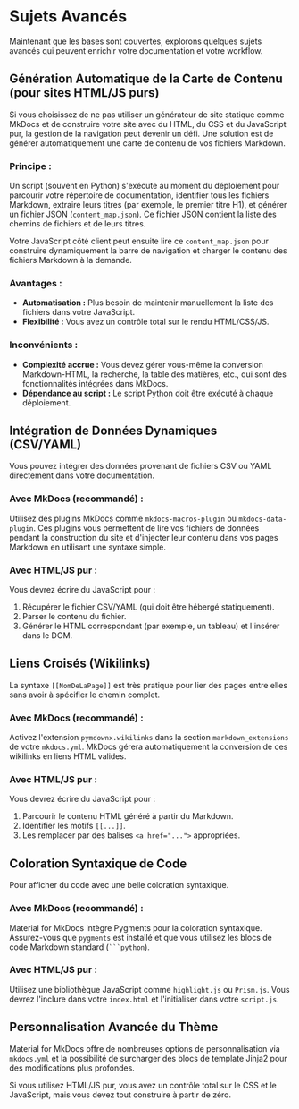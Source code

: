 # Sujets Avancés

Maintenant que les bases sont couvertes, explorons quelques sujets avancés qui peuvent enrichir votre documentation et votre workflow.

## Génération Automatique de la Carte de Contenu (pour sites HTML/JS purs)

Si vous choisissez de ne pas utiliser un générateur de site statique comme MkDocs et de construire votre site avec du HTML, du CSS et du JavaScript pur, la gestion de la navigation peut devenir un défi. Une solution est de générer automatiquement une carte de contenu de vos fichiers Markdown.

### Principe :

Un script (souvent en Python) s'exécute au moment du déploiement pour parcourir votre répertoire de documentation, identifier tous les fichiers Markdown, extraire leurs titres (par exemple, le premier titre H1), et générer un fichier JSON (`content_map.json`). Ce fichier JSON contient la liste des chemins de fichiers et de leurs titres.

Votre JavaScript côté client peut ensuite lire ce `content_map.json` pour construire dynamiquement la barre de navigation et charger le contenu des fichiers Markdown à la demande.

### Avantages :

*   **Automatisation :** Plus besoin de maintenir manuellement la liste des fichiers dans votre JavaScript.
*   **Flexibilité :** Vous avez un contrôle total sur le rendu HTML/CSS/JS.

### Inconvénients :

*   **Complexité accrue :** Vous devez gérer vous-même la conversion Markdown-HTML, la recherche, la table des matières, etc., qui sont des fonctionnalités intégrées dans MkDocs.
*   **Dépendance au script :** Le script Python doit être exécuté à chaque déploiement.

## Intégration de Données Dynamiques (CSV/YAML)

Vous pouvez intégrer des données provenant de fichiers CSV ou YAML directement dans votre documentation.

### Avec MkDocs (recommandé) :

Utilisez des plugins MkDocs comme `mkdocs-macros-plugin` ou `mkdocs-data-plugin`. Ces plugins vous permettent de lire vos fichiers de données pendant la construction du site et d'injecter leur contenu dans vos pages Markdown en utilisant une syntaxe simple.

### Avec HTML/JS pur :

Vous devrez écrire du JavaScript pour :

1.  Récupérer le fichier CSV/YAML (qui doit être hébergé statiquement).
2.  Parser le contenu du fichier.
3.  Générer le HTML correspondant (par exemple, un tableau) et l'insérer dans le DOM.

## Liens Croisés (Wikilinks)

La syntaxe `[[NomDeLaPage]]` est très pratique pour lier des pages entre elles sans avoir à spécifier le chemin complet.

### Avec MkDocs (recommandé) :

Activez l'extension `pymdownx.wikilinks` dans la section `markdown_extensions` de votre `mkdocs.yml`. MkDocs gérera automatiquement la conversion de ces wikilinks en liens HTML valides.

### Avec HTML/JS pur :

Vous devrez écrire du JavaScript pour :

1.  Parcourir le contenu HTML généré à partir du Markdown.
2.  Identifier les motifs `[[...]]`.
3.  Les remplacer par des balises `<a href="...">` appropriées.

## Coloration Syntaxique de Code

Pour afficher du code avec une belle coloration syntaxique.

### Avec MkDocs (recommandé) :

Material for MkDocs intègre Pygments pour la coloration syntaxique. Assurez-vous que `pygments` est installé et que vous utilisez les blocs de code Markdown standard (` ```python `).

### Avec HTML/JS pur :

Utilisez une bibliothèque JavaScript comme `highlight.js` ou `Prism.js`. Vous devrez l'inclure dans votre `index.html` et l'initialiser dans votre `script.js`.

## Personnalisation Avancée du Thème

Material for MkDocs offre de nombreuses options de personnalisation via `mkdocs.yml` et la possibilité de surcharger des blocs de template Jinja2 pour des modifications plus profondes.

Si vous utilisez HTML/JS pur, vous avez un contrôle total sur le CSS et le JavaScript, mais vous devez tout construire à partir de zéro.
